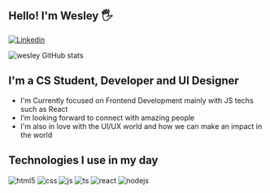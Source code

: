 ## Hello! I'm Wesley 🖐️

[![Linkedin](https://img.shields.io/badge/LinkedIn-0077B5?style=for-the-badge&logo=linkedin&logoColor=white)](http://www.linkedin.com/in/wesleyantonio)

<!-- [![Instagram](https://img.shields.io/badge/Instagram-E4405F?style=for-the-badge&logo=instagram&logoColor=white)](https://instagram.com/sujeitoprogramador) -->

![wesley GitHub stats](https://github-readme-stats.vercel.app/api?username=WesleyDev184&show_icons=true&theme=dracula&count_private=true)


## I'm a CS Student, Developer and UI Designer

-  I'm Currently focused on Frontend Development mainly with JS techs such as React
-  I’m looking forward to connect with amazing people
-  I'm also in love with the UI/UX world and how we can make an impact in the world


## Technologies I use in my day

<div style="display: inline_block">
  <img align="center" alt="html5" src="https://img.shields.io/badge/HTML5-E34F26?style=for-the-badge&logo=html5&logoColor=white" />
  <img align="center" alt="css" src="https://img.shields.io/badge/CSS3-1572B6?style=for-the-badge&logo=css3&logoColor=white" />
  <img align="center" alt="js" src="https://img.shields.io/badge/JavaScript-F7DF1E?style=for-the-badge&logo=javascript&logoColor=black" />
  <img align="center" alt="ts" src="https://img.shields.io/badge/TypeScript-007ACC?style=for-the-badge&logo=typescript&logoColor=white" />
  <img align="center" alt="react" src="https://img.shields.io/badge/React-20232A?style=for-the-badge&logo=react&logoColor=61DAFB" />
  <img align="center" alt="nodejs" src="https://img.shields.io/badge/Node.js-43853D?style=for-the-badge&logo=node.js&logoColor=white" />
</div><br/>
